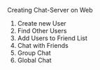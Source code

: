 Creating Chat-Server on Web

1. Create new User
2. Find Other Users
3. Add Users to Friend List
4. Chat with Friends
5. Group Chat
6. Global Chat

